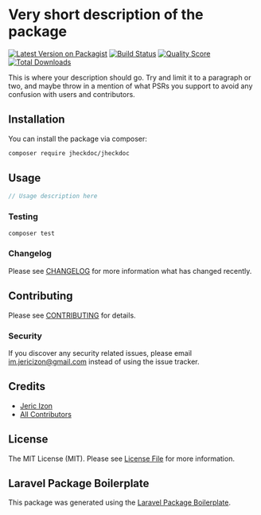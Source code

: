# Very short description of the package

[![Latest Version on Packagist](https://img.shields.io/packagist/v/jheckdoc/jheckdoc.svg?style=flat-square)](https://packagist.org/packages/jheckdoc/jheckdoc)
[![Build Status](https://img.shields.io/travis/jheckdoc/jheckdoc/master.svg?style=flat-square)](https://travis-ci.org/jheckdoc/jheckdoc)
[![Quality Score](https://img.shields.io/scrutinizer/g/jheckdoc/jheckdoc.svg?style=flat-square)](https://scrutinizer-ci.com/g/jheckdoc/jheckdoc)
[![Total Downloads](https://img.shields.io/packagist/dt/jheckdoc/jheckdoc.svg?style=flat-square)](https://packagist.org/packages/jheckdoc/jheckdoc)

This is where your description should go. Try and limit it to a paragraph or two, and maybe throw in a mention of what PSRs you support to avoid any confusion with users and contributors.

## Installation

You can install the package via composer:

```bash
composer require jheckdoc/jheckdoc
```

## Usage

``` php
// Usage description here
```

### Testing

``` bash
composer test
```

### Changelog

Please see [CHANGELOG](CHANGELOG.md) for more information what has changed recently.

## Contributing

Please see [CONTRIBUTING](CONTRIBUTING.md) for details.

### Security

If you discover any security related issues, please email im.jericizon@gmail.com instead of using the issue tracker.

## Credits

- [Jeric Izon](https://github.com/jheckdoc)
- [All Contributors](../../contributors)

## License

The MIT License (MIT). Please see [License File](LICENSE.md) for more information.

## Laravel Package Boilerplate

This package was generated using the [Laravel Package Boilerplate](https://laravelpackageboilerplate.com).